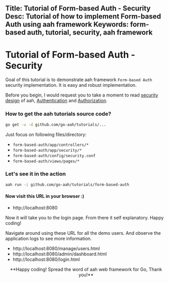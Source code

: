 Title: Tutorial of Form-based Auth - Security
Desc: Tutorial of how to implement Form-based Auth using aah framework
Keywords: form-based auth, tutorial, security, aah framework
---
# Tutorial of Form-based Auth - Security

Goal of this tutorial is to demonstrate aah framework `Form-based Auth` security implementation. It is easy and robust implementation.

Before you begin, I would request you to take a moment to read [security design](/security-design.html) of aah, [Authentication](/authentication.html) and [Authorization](/authorization.html).

### How to get the aah tutorials source code?

```bash
go get -u -d github.com/go-aah/tutorials/...
```
Just focus on following files/directory:

  * `form-based-auth/app/controllers/*`
  * `form-based-auth/app/security/*`
  * `form-based-auth/config/security.conf`
  * `form-based-auth/views/pages/*`

### Let's see it in the action

```bash
aah run -i github.com/go-aah/tutorials/form-based-auth
```

#### Now visit this URL in your browser :)

  * http://localhost:8080

Now it will take you to the login page. From there it self explanatory. Happy coding!

Navigate around using these URL for all the demo users. And observe the application logs to see more information.

  * http://localhost:8080/manage/users.html
  * http://localhost:8080/admin/dashboard.html
  * http://localhost:8080/login.html

<center>**Happy coding! Spread the word of aah web framework for Go, Thank you!**</center>
